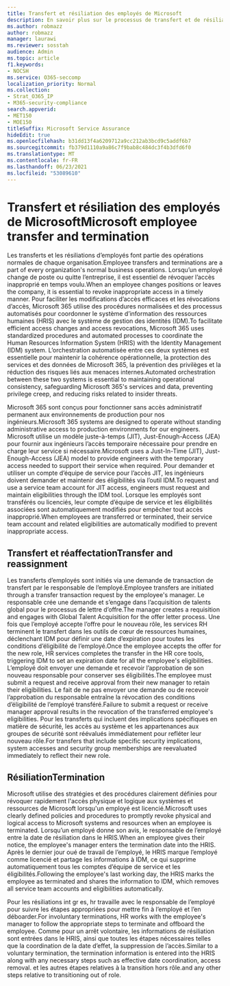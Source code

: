 ```yaml
---
title: Transfert et résiliation des employés de Microsoft
description: En savoir plus sur le processus de transfert et de résiliation des employés de Microsoft dans Microsoft 365
ms.author: robmazz
author: robmazz
manager: laurawi
ms.reviewer: sosstah
audience: Admin
ms.topic: article
f1.keywords:
- NOCSH
ms.service: O365-seccomp
localization_priority: Normal
ms.collection:
- Strat_O365_IP
- M365-security-compliance
search.appverid:
- MET150
- MOE150
titleSuffix: Microsoft Service Assurance
hideEdit: true
ms.openlocfilehash: b31dd13f4a6209712a9cc212ab3bcd9c5addf6b7
ms.sourcegitcommit: fb379d1110a9a86c7f9bab8c484dc3f4b3dfd6f0
ms.translationtype: MT
ms.contentlocale: fr-FR
ms.lasthandoff: 06/23/2021
ms.locfileid: "53089610"
---
```

# <a name="microsoft-employee-transfer-and-termination"></a><span data-ttu-id="f976b-103">Transfert et résiliation des employés de Microsoft</span><span class="sxs-lookup"><span data-stu-id="f976b-103">Microsoft employee transfer and termination</span></span>

<span data-ttu-id="f976b-104">Les transferts et les résiliations d’employés font partie des opérations normales de chaque organisation.</span><span class="sxs-lookup"><span data-stu-id="f976b-104">Employee transfers and terminations are a part of every organization's normal business operations.</span></span> <span data-ttu-id="f976b-105">Lorsqu’un employé change de poste ou quitte l’entreprise, il est essentiel de révoquer l’accès inapproprié en temps voulu.</span><span class="sxs-lookup"><span data-stu-id="f976b-105">When an employee changes positions or leaves the company, it is essential to revoke inappropriate access in a timely manner.</span></span> <span data-ttu-id="f976b-106">Pour faciliter les modifications d’accès efficaces et les révocations d’accès, Microsoft 365 utilise des procédures normalisées et des processus automatisés pour coordonner le système d’information des ressources humaines (HRIS) avec le système de gestion des identités (IDM).</span><span class="sxs-lookup"><span data-stu-id="f976b-106">To facilitate efficient access changes and access revocations, Microsoft 365 uses standardized procedures and automated processes to coordinate the Human Resources Information System (HRIS) with the Identity Management (IDM) system.</span></span> <span data-ttu-id="f976b-107">L’orchestration automatisée entre ces deux systèmes est essentielle pour maintenir la cohérence opérationnelle, la protection des services et des données de Microsoft 365, la prévention des privilèges et la réduction des risques liés aux menaces internes.</span><span class="sxs-lookup"><span data-stu-id="f976b-107">Automated orchestration between these two systems is essential to maintaining operational consistency, safeguarding Microsoft 365's services and data, preventing privilege creep, and reducing risks related to insider threats.</span></span>

<span data-ttu-id="f976b-108">Microsoft 365 sont conçus pour fonctionner sans accès administratif permanent aux environnements de production pour nos ingénieurs.</span><span class="sxs-lookup"><span data-stu-id="f976b-108">Microsoft 365 systems are designed to operate without standing administrative access to production environments for our engineers.</span></span> <span data-ttu-id="f976b-109">Microsoft utilise un modèle juste-à-temps (JIT), Just-Enough-Access (JEA) pour fournir aux ingénieurs l’accès temporaire nécessaire pour prendre en charge leur service si nécessaire.</span><span class="sxs-lookup"><span data-stu-id="f976b-109">Microsoft uses a Just-In-Time (JIT), Just-Enough-Access (JEA) model to provide engineers with the temporary access needed to support their service when required.</span></span> <span data-ttu-id="f976b-110">Pour demander et utiliser un compte d’équipe de service pour l’accès JIT, les ingénieurs doivent demander et maintenir des éligibilités via l’outil IDM.</span><span class="sxs-lookup"><span data-stu-id="f976b-110">To request and use a service team account for JIT access, engineers must request and maintain eligibilities through the IDM tool.</span></span> <span data-ttu-id="f976b-111">Lorsque les employés sont transférés ou licenciés, leur compte d’équipe de service et les éligibilités associées sont automatiquement modifiés pour empêcher tout accès inapproprié.</span><span class="sxs-lookup"><span data-stu-id="f976b-111">When employees are transferred or terminated, their service team account and related eligibilities are automatically modified to prevent inappropriate access.</span></span>

## <a name="transfer-and-reassignment"></a><span data-ttu-id="f976b-112">Transfert et réaffectation</span><span class="sxs-lookup"><span data-stu-id="f976b-112">Transfer and reassignment</span></span>

<span data-ttu-id="f976b-113">Les transferts d’employés sont initiés via une demande de transaction de transfert par le responsable de l’employé.</span><span class="sxs-lookup"><span data-stu-id="f976b-113">Employee transfers are initiated through a transfer transaction request by the employee's manager.</span></span> <span data-ttu-id="f976b-114">Le responsable crée une demande et s’engage dans l’acquisition de talents global pour le processus de lettre d’offre.</span><span class="sxs-lookup"><span data-stu-id="f976b-114">The manager creates a requisition and engages with Global Talent Acquisition for the offer letter process.</span></span> <span data-ttu-id="f976b-115">Une fois que l’employé accepte l’offre pour le nouveau rôle, les services RH terminent le transfert dans les outils de cœur de ressources humaines, déclenchant IDM pour définir une date d’expiration pour toutes les conditions d’éligibilité de l’employé.</span><span class="sxs-lookup"><span data-stu-id="f976b-115">Once the employee accepts the offer for the new role, HR services completes the transfer in the HR core tools, triggering IDM to set an expiration date for all the employee's eligibilities.</span></span> <span data-ttu-id="f976b-116">L’employé doit envoyer une demande et recevoir l’approbation de son nouveau responsable pour conserver ses éligibilités.</span><span class="sxs-lookup"><span data-stu-id="f976b-116">The employee must submit a request and receive approval from their new manager to retain their eligibilities.</span></span> <span data-ttu-id="f976b-117">Le fait de ne pas envoyer une demande ou de recevoir l’approbation du responsable entraîne la révocation des conditions d’éligibilité de l’employé transféré.</span><span class="sxs-lookup"><span data-stu-id="f976b-117">Failure to submit a request or receive manager approval results in the revocation of the transferred employee's eligibilities.</span></span> <span data-ttu-id="f976b-118">Pour les transferts qui incluent des implications spécifiques en matière de sécurité, les accès au système et les appartenances aux groupes de sécurité sont réévalués immédiatement pour refléter leur nouveau rôle.</span><span class="sxs-lookup"><span data-stu-id="f976b-118">For transfers that include specific security implications, system accesses and security group memberships are reevaluated immediately to reflect their new role.</span></span>

## <a name="termination"></a><span data-ttu-id="f976b-119">Résiliation</span><span class="sxs-lookup"><span data-stu-id="f976b-119">Termination</span></span>

<span data-ttu-id="f976b-120">Microsoft utilise des stratégies et des procédures clairement définies pour révoquer rapidement l'accès physique et logique aux systèmes et ressources de Microsoft lorsqu'un employé est licencié.</span><span class="sxs-lookup"><span data-stu-id="f976b-120">Microsoft uses clearly defined policies and procedures to promptly revoke physical and logical access to Microsoft systems and resources when an employee is terminated.</span></span> <span data-ttu-id="f976b-121">Lorsqu’un employé donne son avis, le responsable de l’employé entre la date de résiliation dans le HRIS.</span><span class="sxs-lookup"><span data-stu-id="f976b-121">When an employee gives their notice, the employee's manager enters the termination date into the HRIS.</span></span> <span data-ttu-id="f976b-122">Après le dernier jour oué de travail de l’employé, le HRIS marque l’employé comme licencié et partage les informations à IDM, ce qui supprime automatiquement tous les comptes d’équipe de service et les éligibilités.</span><span class="sxs-lookup"><span data-stu-id="f976b-122">Following the employee's last working day, the HRIS marks the employee as terminated and shares the information to IDM, which removes all service team accounts and eligibilities automatically.</span></span>

<span data-ttu-id="f976b-123">Pour les résiliations int gr es, hr travaille avec le responsable de l’employé pour suivre les étapes appropriées pour mettre fin à l’employé et l’en déboarder.</span><span class="sxs-lookup"><span data-stu-id="f976b-123">For involuntary terminations, HR works with the employee's manager to follow the appropriate steps to terminate and offboard the employee.</span></span> <span data-ttu-id="f976b-124">Comme pour un arrêt volontaire, les informations de résiliation sont entrées dans le HRIS, ainsi que toutes les étapes nécessaires telles que la coordination de la date d’effet, la suppression de l’accès.</span><span class="sxs-lookup"><span data-stu-id="f976b-124">Similar to a voluntary termination, the termination information is entered into the HRIS along with any necessary steps such as effective date coordination, access removal.</span></span> <span data-ttu-id="f976b-125">et les autres étapes relatives à la transition hors rôle.</span><span class="sxs-lookup"><span data-stu-id="f976b-125">and any other steps relative to transitioning out of role.</span></span>
